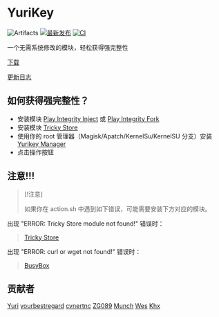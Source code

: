 # YuriKey

![Artifacts](./Module/banner.png)
[![最新发布](https://img.shields.io/github/v/release/dpejoh/yurikey?label=Release\&logo=github)](https://github.com/dpejoh/yurikey/releases/latest)
[![CI](https://github.com/dpejoh/yurikey/actions/workflows/build.yml/badge.svg)](https://github.com/dpejoh/yurikey/actions/workflows/build.yml)

一个无需系统修改的模块，轻松获得强完整性

[下载](https://github.com/dpejoh/yurikey/releases/latest)

[更新日志](https://raw.githubusercontent.com/dpejoh/yurikey/main/changelog.md)

## 如何获得强完整性？

* 安装模块 [Play Integrity Inject](https://github.com/KOWX712/PlayIntegrityFix/releases/latest) 或 [Play Integrity Fork](https://github.com/osm0sis/PlayIntegrityFork/releases/latest)
* 安装模块 [Tricky Store](https://github.com/5ec1cff/TrickyStore/releases/latest)
* 使用你的 root 管理器（Magisk/Apatch/KernelSu/KernelSU 分支）安装 [Yurikey Manager](https://github.com/dpejoh/yurikey/releases/latest)
* 点击操作按钮

## 注意!!!

> \[!注意]
>
> 如果你在 action.sh 中遇到如下错误，可能需要安装下方对应的模块。

出现 "ERROR: Tricky Store module not found!" 错误时：

> [Tricky Store](https://github.com/5ec1cff/TrickyStore/releases/latest)

出现 "ERROR: curl or wget not found!" 错误时：

> [BusyBox](https://mmrl.dev/repository/grdoglgmr/busybox-ndk)

## 贡献者

[Yuri](https://github.com/Yurii0307)
[yourbestregard](https://github.com/yourbestregard)
[cvnertnc](https://github.com/cvnertnc)
[ZG089](https://github.com/ZG089)
[Munch](https://github.com/SudoNothing404)
[Wes](https://github.com/ihatenodejs)
[Khx](https://github.com/dpejoh)
